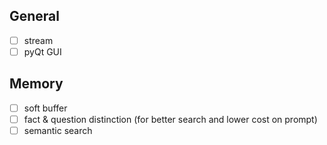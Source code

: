 ## General
- [ ] stream
- [ ] pyQt GUI

## Memory
- [ ] soft buffer
- [ ] fact & question distinction (for better search and lower cost on prompt)
- [ ] semantic search

